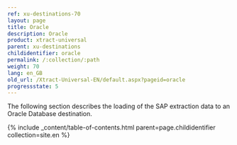 ```yaml
---
ref: xu-destinations-70
layout: page
title: Oracle
description: Oracle
product: xtract-universal
parent: xu-destinations
childidentifier: oracle
permalink: /:collection/:path
weight: 70
lang: en_GB
old_url: /Xtract-Universal-EN/default.aspx?pageid=oracle
progressstate: 5
---
```


The following section describes the loading of the SAP extraction data to an Oracle Database destination.


{% include _content/table-of-contents.html parent=page.childidentifier collection=site.en %}